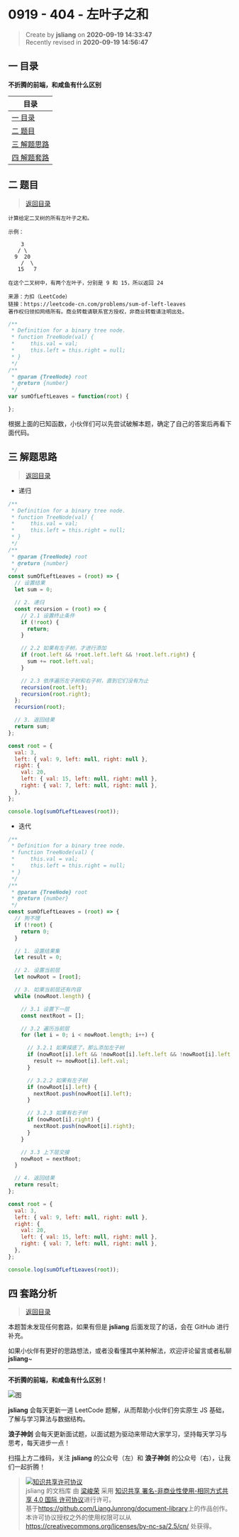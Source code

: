0919 - 404 - 左叶子之和
===

> Create by **jsliang** on **2020-09-19 14:33:47**  
> Recently revised in **2020-09-19 14:56:47**

## <a name="chapter-one" id="chapter-one"></a>一 目录

**不折腾的前端，和咸鱼有什么区别**

| 目录 |
| --- |
| [一 目录](#chapter-one) |
| <a name="catalog-chapter-two" id="catalog-chapter-two"></a>[二 题目](#chapter-two) |
| <a name="catalog-chapter-three" id="catalog-chapter-three"></a>[三 解题思路](#chapter-three) |
| <a name="catalog-chapter-four" id="catalog-chapter-four"></a>[四 解题套路](#chapter-four) |

## <a name="chapter-two" id="chapter-two"></a>二 题目

> [返回目录](#chapter-one)

```
计算给定二叉树的所有左叶子之和。

示例：

    3
   / \
  9  20
    /  \
   15   7

在这个二叉树中，有两个左叶子，分别是 9 和 15，所以返回 24

来源：力扣（LeetCode）
链接：https://leetcode-cn.com/problems/sum-of-left-leaves
著作权归领扣网络所有。商业转载请联系官方授权，非商业转载请注明出处。
```

```js
/**
 * Definition for a binary tree node.
 * function TreeNode(val) {
 *     this.val = val;
 *     this.left = this.right = null;
 * }
 */
/**
 * @param {TreeNode} root
 * @return {number}
 */
var sumOfLeftLeaves = function(root) {

};
```

根据上面的已知函数，小伙伴们可以先尝试破解本题，确定了自己的答案后再看下面代码。

## <a name="chapter-three" id="chapter-three"></a>三 解题思路

> [返回目录](#chapter-one)

* 递归

```js
/**
 * Definition for a binary tree node.
 * function TreeNode(val) {
 *     this.val = val;
 *     this.left = this.right = null;
 * }
 */
/**
 * @param {TreeNode} root
 * @return {number}
 */
const sumOfLeftLeaves = (root) => {
  // 设置结果
  let sum = 0;

  // 2. 递归
  const recursion = (root) => {
    // 2.1 设置终止条件
    if (!root) {
      return;
    }

    // 2.2 如果有左子树，才进行添加
    if (root.left && !root.left.left && !root.left.right) {
      sum += root.left.val;
    }

    // 2.3 依序遍历左子树和右子树，直到它们没有为止
    recursion(root.left);
    recursion(root.right);
  };
  recursion(root);

  // 3. 返回结果
  return sum;
};

const root = {
  val: 3,
  left: { val: 9, left: null, right: null },
  right: {
    val: 20,
    left: { val: 15, left: null, right: null },
    right: { val: 7, left: null, right: null },
  },
};

console.log(sumOfLeftLeaves(root));
```

* 迭代

```js
/**
 * Definition for a binary tree node.
 * function TreeNode(val) {
 *     this.val = val;
 *     this.left = this.right = null;
 * }
 */
/**
 * @param {TreeNode} root
 * @return {number}
 */
const sumOfLeftLeaves = (root) => {
  // 狗不理
  if (!root) {
    return 0;
  }

  // 1. 设置结果集
  let result = 0;

  // 2. 设置当前层
  let nowRoot = [root];

  // 3. 如果当前层还有内容
  while (nowRoot.length) {

    // 3.1 设置下一层
    const nextRoot = [];

    // 3.2 遍历当前层
    for (let i = 0; i < nowRoot.length; i++) {

      // 3.2.1 如果探底了，那么添加左子树
      if (nowRoot[i].left && !nowRoot[i].left.left && !nowRoot[i].left.right) {
        result += nowRoot[i].left.val;
      }

      // 3.2.2 如果有左子树
      if (nowRoot[i].left) {
        nextRoot.push(nowRoot[i].left);
      }

      // 3.2.3 如果有右子树
      if (nowRoot[i].right) {
        nextRoot.push(nowRoot[i].right);
      }
    }

    // 3.3 上下层交接
    nowRoot = nextRoot;
  }

  // 4. 返回结果
  return result;
};

const root = {
  val: 3,
  left: { val: 9, left: null, right: null },
  right: {
    val: 20,
    left: { val: 15, left: null, right: null },
    right: { val: 7, left: null, right: null },
  },
};

console.log(sumOfLeftLeaves(root));
```

## <a name="chapter-four" id="chapter-four"></a>四 套路分析

> [返回目录](#chapter-one)

本题暂未发现任何套路，如果有但是 **jsliang** 后面发现了的话，会在 GitHub 进行补充。

如果小伙伴有更好的思路想法，或者没看懂其中某种解法，欢迎评论留言或者私聊 **jsliang**~

---

**不折腾的前端，和咸鱼有什么区别！**

![图](https://github.com/LiangJunrong/document-library/blob/master/public-repertory/img/z-index-small.png?raw=true)

**jsliang** 会每天更新一道 LeetCode 题解，从而帮助小伙伴们夯实原生 JS 基础，了解与学习算法与数据结构。

**浪子神剑** 会每天更新面试题，以面试题为驱动来带动大家学习，坚持每天学习与思考，每天进步一点！

扫描上方二维码，关注 **jsliang** 的公众号（左）和 **浪子神剑** 的公众号（右），让我们一起折腾！

> <a rel="license" href="http://creativecommons.org/licenses/by-nc-sa/4.0/"><img alt="知识共享许可协议" style="border-width:0" src="https://i.creativecommons.org/l/by-nc-sa/4.0/88x31.png" /></a><br /><span xmlns:dct="http://purl.org/dc/terms/" property="dct:title">jsliang 的文档库</span> 由 <a xmlns:cc="http://creativecommons.org/ns#" href="https://github.com/LiangJunrong/document-library" property="cc:attributionName" rel="cc:attributionURL">梁峻荣</a> 采用 <a rel="license" href="http://creativecommons.org/licenses/by-nc-sa/4.0/">知识共享 署名-非商业性使用-相同方式共享 4.0 国际 许可协议</a>进行许可。<br />基于<a xmlns:dct="http://purl.org/dc/terms/" href="https://github.com/LiangJunrong/document-library" rel="dct:source">https://github.com/LiangJunrong/document-library</a>上的作品创作。<br />本许可协议授权之外的使用权限可以从 <a xmlns:cc="http://creativecommons.org/ns#" href="https://creativecommons.org/licenses/by-nc-sa/2.5/cn/" rel="cc:morePermissions">https://creativecommons.org/licenses/by-nc-sa/2.5/cn/</a> 处获得。